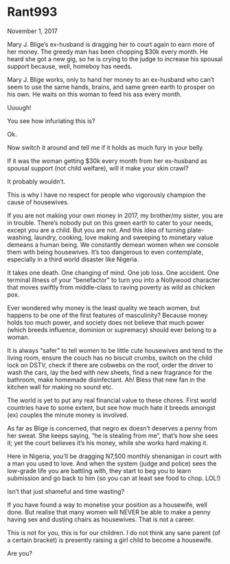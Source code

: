 # Rant993


November 1, 2017

Mary J. Blige’s ex-husband is dragging her to court again to earn more of her money. The greedy man has been chopping $30k every month. He heard she got a new gig, so he is crying to the judge to increase his spousal support because, well, homeboy has needs.

Mary J. Blige works, only to hand her money to an ex-husband who can’t seem to use the same hands, brains, and same green earth to prosper on his own. He waits on this woman to feed his ass every month.

Uuuugh!

You see how infuriating this is?

Ok.

Now switch it around and tell me if it holds as much fury in your belly.

If it was the woman getting $30k every month from her ex-husband as spousal support (not child welfare), will it make your skin crawl?

It probably wouldn’t.

This is why I have no respect for people who vigorously champion the cause of housewives.

If you are not making your own money in 2017, my brother/my sister, you are in trouble. There’s nobody put on this green earth to cater to your needs, except you are a child. But you are not. And this idea of turning plate-washing, laundry, cooking, love making and sweeping to monetary value demeans a human being. We constantly demean women when we console them with being housewives. It’s too dangerous to even contemplate, especially in a third world disaster like Nigeria.

It takes one death. One changing of mind. One job loss. One accident. One terminal illness of your "benefactor" to turn you into a Nollywood character that moves swiftly from middle-class to raving poverty as wild as chicken pox.

Ever wondered why money is the least quality we teach women, but happens to be one of the first features of masculinity? Because money holds too much power, and society does not believe that much power (which breeds influence, dominion or supremacy) should ever belong to a woman.

It is always “safer” to tell women to be little cute housewives and tend to the living room, ensure the couch has no biscuit crumbs, switch on the child lock on DSTV, check if there are cobwebs on the roof, order the driver to wash the cars, lay the bed with new sheets, find a new fragrance for the bathroom, make homemade disinfectant. Ah! Bless that new fan in the kitchen wall for making no sound etc.

The world is yet to put any real financial value to these chores. First world countries have to some extent, but see how much hate it breeds amongst (ex) couples the minute money is involved.

As far as Blige is concerned, that negro ex doesn’t deserves a penny from her sweat. She keeps saying, “he is stealing from me”, that’s how she sees it; yet the court believes it’s his money, while she works hard making it.

Here in Nigeria, you’ll be dragging N7,500 monthly shenanigan in court with a man you used to love. And when the system (judge and police) sees the low-grade life you are battling with, they start to beg you to learn submission and go back to him (so you can at least see food to chop. LOL!)

Isn’t that just shameful and time wasting?

If you have found a way to monetise your position as a housewife, well done. But realise that many women will NEVER be able to make a penny having sex and dusting chairs as housewives. That is not a career.

This is not for you, this is for our children. I do not think any sane parent (of a certain bracket) is presently raising a girl child to become a housewife. 

Are you?